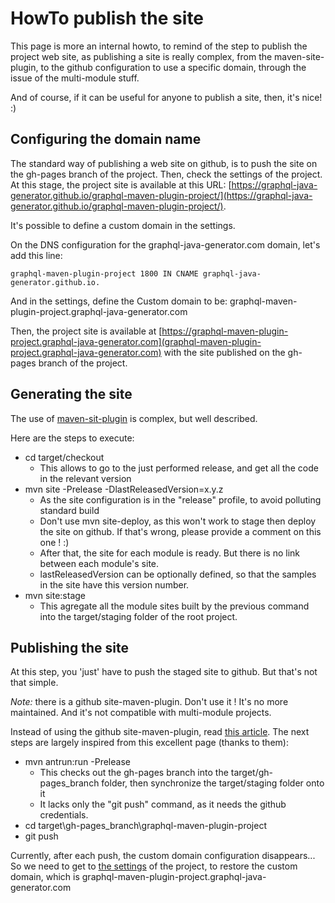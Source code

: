 # HowTo publish the site

This page is more an internal howto, to remind of the step to publish the project web site, as publishing a site is really complex, from the maven-site-plugin, to the github configuration to use a specific domain, through the issue of the multi-module stuff.

And of course, if it can be useful for anyone to publish a site, then, it's nice! :)

## Configuring the domain name

The standard way of publishing a web site on github, is to push the site on the gh-pages branch of the project. Then, check the settings of the project. At this stage, the project site is available at this URL: [https://graphql-java-generator.github.io/graphql-maven-plugin-project/](https://graphql-java-generator.github.io/graphql-maven-plugin-project/).
 
It's possible to define a custom domain in the settings.

On the DNS configuration for the graphql-java-generator.com domain, let's add this line:
```
graphql-maven-plugin-project 1800 IN CNAME graphql-java-generator.github.io.
```

And in the settings, define the Custom domain to be: graphql-maven-plugin-project.graphql-java-generator.com

Then, the project site is available at [https://graphql-maven-plugin-project.graphql-java-generator.com](graphql-maven-plugin-project.graphql-java-generator.com) with the site published on the gh-pages branch of the project.


## Generating the site

The use of [maven-sit-plugin](https://maven.apache.org/plugins/maven-site-plugin/) is complex, but well described. 

Here are the steps to execute:
* cd target/checkout
    * This allows to go to the just performed release, and get all the code in the relevant version
* mvn site -Prelease -DlastReleasedVersion=x.y.z
    * As the site configuration is in the "release" profile, to avoid polluting standard build
    * Don't use mvn site-deploy, as this won't work to stage then deploy the site on github. If that's wrong, please provide a comment on this one !  :)
    * After that, the site for each module is ready. But there is no link between each module's site.
    * lastReleasedVersion can be optionally defined, so that the samples in the site have this version number.
* mvn site:stage
    * This agregate all the module sites built by the previous command into the target/staging folder of the root project.

## Publishing the site

At this step, you 'just' have to push the staged site to github. But that's not that simple.

_Note:_ there is a github site-maven-plugin. Don't use it ! It's no more maintained. And it's not compatible with multi-module projects.

Instead of using the github site-maven-plugin, read [this article](http://wiki.bitplan.com/index.php/Multi-Module_Maven_with_github_pages). The next steps are largely inspired from this excellent page (thanks to them):

* mvn antrun:run -Prelease
    * This checks out the gh-pages branch into the target/gh-pages_branch folder, then synchronize the target/staging folder onto it
    * It lacks only the "git push" command, as it needs the github credentials.
* cd target\gh-pages_branch\graphql-maven-plugin-project
* git push

Currently, after each push, the custom domain configuration disappears... So we need to get to [the settings](https://github.com/graphql-java-generator/graphql-maven-plugin-project/settings) of the project, to restore the custom domain, which is graphql-maven-plugin-project.graphql-java-generator.com